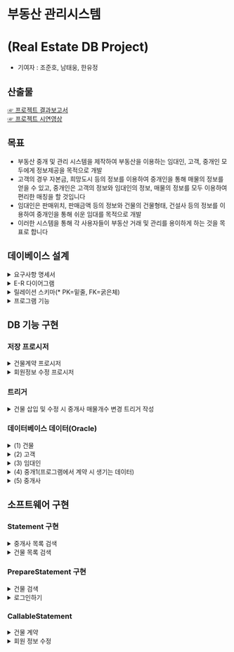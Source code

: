 # 부동산 관리시스템
# (Real Estate DB Project)

- 기여자 : 조준호, 남태웅, 한유정

## 산출물
[☞ 프로젝트 결과보고서](https://drive.google.com/file/d/1CsCpbqyVO9pshokED0Vj4_-zQV8gugVy/view?usp=sharing)<br>
[☞ 프로젝트 시연영상](https://drive.google.com/file/d/1ss47i1fd_27vKyvpnl1OAzJvglbX_w2V/view?usp=drive_link)

## 목표
- 부동산 중개 및 관리 시스템을 제작하여 부동산을 이용하는 임대인, 고객, 중개인 모두에게 정보제공을 목적으로 개발
- 고객의 경우 자본금, 희망도시 등의 정보를 이용하여 중개인을 통해 매물의 정보를 얻을 수 있고, 중개인은 고객의 정보와 임대인의 정보, 매물의 정보를 모두 이용하여 편리한 매칭을 할 것입니다
- 임대인은 판매위치, 판매금액 등의 정보와 건물의 건물형태, 건설사 등의 정보를 이용하여 중개인을 통해 쉬운 임대를 목적으로 개발
- 이러한 시스템을 통해 각 사용자들이 부동산 거래 및 관리를 용이하게 하는 것을 목표로 합니다

## 데이베이스 설계
<details markdown="1">
<summary>요구사항 명세서</summary>
  
 - 고객에 대한 고객id, 희망도시, 자본금, 계약조건 정보를 입력해야 한다.
 - 고객은 고객id로 식별한다.
 - 고객은 여러 중개사에게 중개를 받을 수 있고, 중개사는 여러 고객에게 중개를 할 수 있다.
 - 중개사가 고객에게 중개를 할 때, 계약날짜 정보를 유지해야 한다.
 - 중개사에 대한 중개사id, 이름, 매물개수, 중개소위치, 전화번호 정보를 입력해야 한다.
 - 개사는 중개사id로 식별한다.
 - 한 중개사는 여러 임대인에게 중개해줄 수 있고, 각 임대인은 한 중개사에게 중개받을 수 있다.
 - 임대인에 대한 판매자id, 판매위치, 구매시기 정보를 유지해야 한다.
 - 임대인은 판매자id로 식별한다.
 - 임대인은 건물을 여러개 보유할 수 있고, 건물은 임대인을 하나만 보유할 수 있다.
 - 건물에 대한 일련번호, 주소, 완공시기, 평균시세, 건설사, 판매여부, 계약조건 정보를 유지해야 한다.
 - 건물은 일련번호로 식별한다.
 - 한 중개사는 여러 건물을 관리할 수 있고, 각 건물은 한 명의 중개사에게 관리받는다.
</details>
<details>
<summary>E-R 다이어그램</summary>
  
  - 개체와 속성 추출

|개체|속성|
|:-----:|:----:|
|고객|고객id, 희망도시, 자본금, 계약조건|
|중개사|중개사id, 이름, 매물개수, 중개소위치, 전화번호|
|임대인|판매자id, 판매위치, 구매시기|
|건물|일련번호, 주소, 완공시기, 평균시세, 건설사, 판매여부, 계약조건|


  - 관계 추출

|관계|참여 개체|관계유형|속성|
|:------:|:-----:|:-----:|:---:|
|중개1|고객, 중개사|다대다|계약날짜|
|중개2|중개사, 임대인|일대다|-|
|관리|중개사, 건물|일대다|-|
|보유|건물, 임대인|일대다|-|

- E-R 다이어그램

  ![image](https://github.com/hiwhwnsgh/Real_Estate_DB_Project/assets/78071893/f19221e9-43da-4412-acf4-2f1cf111eb72)

</details>
<details>
  <summary>릴레이션 스키마(* PK=밑줄, FK=굵은체)</summary>
 
  |릴레이션|속성|
  |:-----:|:------:|
  |고객|고객id, 희망도시, 자본금, 계약조건|
  |중개사|<U>중개사id</U>, 이름, 매물개수, 중개소 위치, 전화번호|
  |임대인|<U>판매자id</U>, 판매위치, 구매시기, **중개사id**|
  |건물|<U>일련번호</U>, 주소, 완공시기, 건물형태, 평균시세, 건설사, 판매여부, 계약조건, **판매자id**, **중개사id**|
  |중개1|<U>계약번호</U>, **고객id**, **중개사id**, 계약날짜|
  
</details>

<details>
  <summary>프로그램 기능</summary>
  
  - 서버측 프로그램
    - 저장 프로시저 : 
      - 건물완공 n년 이하 건물조회 프로시저
      - 건물완공 n년 이하 및 특정도시 건물조회 프로시저
      - 건물완공 n년 이하 및 특정도시 건물조회 및 판매금액 프로시저
      - 건물계약 프로시저
      - 회원가입 중복체크 프로시저
      - 회원정보 수정 프로시저
      - 회원정보 수정 프로시저
     - 트리거 :
        - 건물테이블이 갱신될 때 마다 갱신 내용을 중개사 테이블의 매물개수에 반영하는 트리거
  - 클라이어트측 자바 프로그램 with JDBC
      - Statement :
        - 중매사 검색을 위해 select로 중매사를 검색할 때 사용
        - 중매사가 관리하는 해당 건물 검색을 위해 select로 건물을 검색할 때 사용
        - 건물 계약 폼의 자본금 검색 사용
      - PrepareStatement :
        - 회원가입을 위해 insert로 고객 정보를 넣을 때 사용
        - 로그인을 위해서 select로 고객을 검색할 때 사용
        - 원하는 건물을 보기 위해 select로 건물, 임대인을 검색할 때 사용
        - 계약을 위해 select로 해당 건물을 검색할 때 사용
      - CallableStatement :
        - 아이디 중복 체크를 위해 사용
        - 건물 계약을 위해 사용
        - 유저정보 수정을 위해 사용
</details>

## DB 기능 구현
### 저장 프로시저
 <details>
   <summary> 건물계약 프로시저 </summary>
   
   - 프로시저 화면

     ![image](https://github.com/hiwhwnsgh/Real_Estate_DB_Project/assets/78071893/f9bbd4dd-8e0c-480b-aeb0-423e3f7aefd4)

   - 프로시저 기능 설명
      - 자바에서 사용자로부터 PI_중개사ID, PI_고객ID, PI_일련번호(건물일련번호)를 입력받아 입력받은 PI_일련번호는 건물.일련번호와 비교 후 일치하는 건물의 시세데이터를 V_판매가격에 저장, PI_고객ID는 고객.고객ID와 비교 후 일치하는 고객의 자본금을 V_자본금에 저장한다.
      - V_판매금액과 V_자본금을 비교 후 V_자본금이 V_판매금액보다 크다면 건물테이블에 PI_일련번호와 일치하는 건물의 계약여부를 1로 바꾼다.(0일 때 계약가능, 1일 때 계약완료)
  PI_고객ID와 일치하는 고객의 자본금을 V_판매금액 만큼 뺀 데이터를 저장한다.
      - 계약이 성공하면 중개1테이블에 건물일련번호(PI_일련번호), 고객ID(PI_고객ID), 중개사ID(PI_중개사ID), 계약날짜(SYSDATE)를 삽입하여 계약서를 생성한다.
      - 만약 V_판매금액과 V_자본금 비교에서 V_자본금이 V_판매금액보다 작다면 예외처리를 통해 에러를 발생시킨다.
     
 </details>

 <details>
   <summary>회원정보 수정 프로시저</summary>
   
   - 프로시저 화면

  ![image](https://github.com/hiwhwnsgh/Real_Estate_DB_Project/assets/78071893/0a773276-9d7b-4537-83a8-f6447720bc59)

  - 프로시저 기능 설명
    - 자바에서 사용자로부터 PI_ID, PI_PW, PI_CITY, PI_MONEY, PI_TERMS를 입력받은 뒤 PI_ID와  고객.고객ID를 비교 후 같은 고객의 데이터들을 비밀번호(PI_PW), 희망도시(PI_CITY), 자본금(PI_MONEY), 계약조건(PI_TERMS)로 변경하여 회원정보를 수정한다.
 </details>
 
 ### 트리거

 <details>
   <summary>건물 삽입 및 수정 시 중개사 매물개수 변경 트리거 작성</summary>
   
   - 트리거 화면
   
   ![image](https://github.com/hiwhwnsgh/Real_Estate_DB_Project/assets/78071893/6a6d1d70-854e-4536-9a1e-a8039b826d1d)

  - 건물 삽입 전 중개사 테이블
    
    ![image](https://github.com/hiwhwnsgh/Real_Estate_DB_Project/assets/78071893/4ef19545-c2f1-4164-afd6-18e29c36f25f)
  - 건물 데이터 삽입

    ![image](https://github.com/hiwhwnsgh/Real_Estate_DB_Project/assets/78071893/aba2e75f-966c-4474-aa69-79005f02e851)

  - 건물 삽입 후 중개사 테이블

    ![image](https://github.com/hiwhwnsgh/Real_Estate_DB_Project/assets/78071893/f0a9b599-9c4f-4628-a694-63c9768212a4)

건물 삽입 후 중개사 테이블의 매물갯수가 증가 된걸 확인이 가능하다.

    
 </details>

### 데이터베이스 데이터(Oracle)
<details>
  <summary>(1) 건물</summary>
  
  ![image](https://github.com/hiwhwnsgh/Real_Estate_DB_Project/assets/78071893/317406d9-10b8-4813-aa76-36785c6c0904)
  ![image](https://github.com/hiwhwnsgh/Real_Estate_DB_Project/assets/78071893/dcef8fde-3583-49b8-a86b-56f29834d03f)
  ![image](https://github.com/hiwhwnsgh/Real_Estate_DB_Project/assets/78071893/efa69d28-5601-4fb7-8111-92ecd117e521)
  ![image](https://github.com/hiwhwnsgh/Real_Estate_DB_Project/assets/78071893/19666126-e40f-49e5-a626-abc83df1a0fb)
  
</details>

<details>
  <summary>(2) 고객</summary>
  
  ![image](https://github.com/hiwhwnsgh/Real_Estate_DB_Project/assets/78071893/6c77891e-71e7-46c4-90e5-95d857130b71)
  
</details>

<details>
  <summary>(3) 임대인</summary>
  
  ![image](https://github.com/hiwhwnsgh/Real_Estate_DB_Project/assets/78071893/4cf8de71-9a1c-4d80-a348-ec34e32ff754)

</details>

<details>
  <summary>(4) 중개1(프로그램에서 계약 시 생기는 데이터)</summary>
  
  ![image](https://github.com/hiwhwnsgh/Real_Estate_DB_Project/assets/78071893/f1dcd8cd-917a-416c-8b0a-20083d24a0cd)

</details>

<details>
  <summary>(5) 중개사</summary>

  ![image](https://github.com/hiwhwnsgh/Real_Estate_DB_Project/assets/78071893/6eaebee3-076b-4809-a325-b2490bd9ca57)

</details>

## 소프트웨어 구현
### Statement 구현

<details>
<summary>중개사 목록 검색</summary>

  ![image](https://github.com/hiwhwnsgh/Real_Estate_DB_Project/assets/78071893/df6b885a-751c-4b58-b2fc-969b1d72f7fa)
  <br>
  지역콤보박스 선택 후 검색버튼 클릭 시 중개사 목록 출력
  ![image](https://github.com/hiwhwnsgh/Real_Estate_DB_Project/assets/78071893/ec6e9461-6793-4c81-b38c-836c4b1b95a7)
  
</details>

<details>
  <summary>건물 목록 검색</summary>

  중개사 테이블의 행 클릭 시 해당 중개사가 중개하고 있는 건물의 목록을 보여줌
  ![image](https://github.com/hiwhwnsgh/Real_Estate_DB_Project/assets/78071893/f41ec8bb-4da6-4157-9d23-84298ee6cd44)

</details>

### PrepareStatement 구현
<details>
  <summary>건물 검색</summary>

  ![image](https://github.com/hiwhwnsgh/Real_Estate_DB_Project/assets/78071893/48fd143a-6b9e-4c3b-9a82-9c5fd432f54a)
  ![image](https://github.com/hiwhwnsgh/Real_Estate_DB_Project/assets/78071893/570dbf44-10a5-4b13-859c-16e6cc41078d)

</details>

<details>
  <summary>로그인하기</summary>
  
  - 만약 아이디와 비밀번호 둘다 일치하는 경우가 DB에 있을 경우 로그인에 성공하게되고 로그인 창이 사라지면서 메인 창으로 이동한다.
  - DB에 아이디나 비밀번호 둘중하나가 없거나 둘다 없는 경우 로그인을 실패하고 로그인 창에 계속 머물게 된다.(이때 실패 사실을 실패 메시지를 띄워서 알려준다.)

  잘못 입력한 경우
  
  ![image](https://github.com/hiwhwnsgh/Real_Estate_DB_Project/assets/78071893/e4a413d3-26cf-4e13-9688-3a2885bc88f0)
  ![image](https://github.com/hiwhwnsgh/Real_Estate_DB_Project/assets/78071893/6f026278-88fc-4544-bc3d-9853a5c7c1db)

</details>

### CallableStatement
<details>
  <summary>건물 계약</summary>
  
  ![image](https://github.com/hiwhwnsgh/Real_Estate_DB_Project/assets/78071893/ed18c0cd-4330-4304-a6ad-7b63701665ef)
  ![image](https://github.com/hiwhwnsgh/Real_Estate_DB_Project/assets/78071893/6c7c22e8-5a6e-4f60-ac15-7e7cab0e38f1)
  
  건물 계약 성공했을 때
  
  ![image](https://github.com/hiwhwnsgh/Real_Estate_DB_Project/assets/78071893/1c2453ca-575f-4381-8544-0e0f0d917a6e)
  
  건물 계약 실패했을 때
  
  ![image](https://github.com/hiwhwnsgh/Real_Estate_DB_Project/assets/78071893/89215f74-1d7a-4b84-a126-8a48c12c5fad)

</details>

<details>
  <summary>회원 정보 수정</summary>
  
  ![image](https://github.com/hiwhwnsgh/Real_Estate_DB_Project/assets/78071893/8bb2718b-a2c4-41ab-b492-15d7b64ed0f5)

  회원정보 수정했을 때

  ![image](https://github.com/hiwhwnsgh/Real_Estate_DB_Project/assets/78071893/a10b5666-f456-4545-aed1-9d7f9f9ad8cf)

</details>
